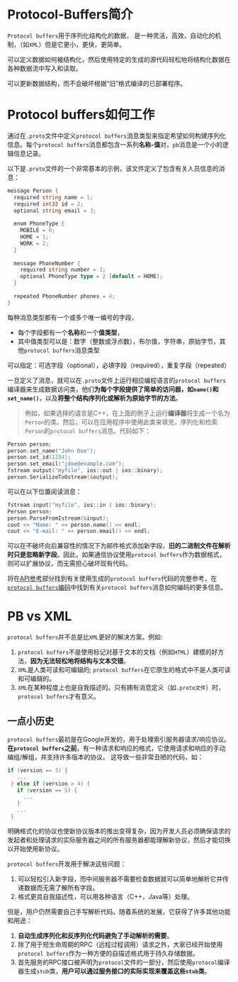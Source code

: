 # Protocol-Buffers简介

`Protocol buffers`用于序列化结构化的数据， 是一种灵活，高效，自动化的机制，（如`XML`）但是它更小，更快，更简单。

可以定义数据如何被结构化，然后使用特定的生成的源代码轻松地将结构化数据在各种数据流中写入和读取。

可以更新数据结构，而不会破坏根据“旧”格式编译的已部署程序。

# Protocol buffers如何工作

通过在`.proto`文件中定义`protocol buffers`消息类型来指定希望如何构建序列化信息。每个`protocol buffers`消息都包含一系列**名称-值**对，`pb`消息是一个小的逻辑信息记录。

以下是`.proto`文件的一个非常基本的示例，该文件定义了包含有关人员信息的消息：

```go
message Person {
  required string name = 1;
  required int32 id = 2;
  optional string email = 3;
 
  enum PhoneType {
    MOBILE = 0;
    HOME = 1;
    WORK = 2;
  }
 
  message PhoneNumber {
    required string number = 1;
    optional PhoneType type = 2 [default = HOME];
  }
 
  repeated PhoneNumber phones = 4;
}
```

每种消息类型都有一个或多个唯一编号的字段，

- 每个字段都有一个**名称**和一个**值类型**，
- 其中值类型可以是：数字（整数或浮点数），布尔值，字符串，原始字节，其他`protocol buffers`消息类型

可以指定：可选字段（optional），必填字段（required），重复字段（repeated）

一旦定义了消息，就可以在`.proto`文件上运行相应编程语言的`protocol buffers`编译器来生成数据访问类，他们**为每个字段提供了简单的访问器，如`name()`和`set_name()`**，以及**将整个结构序列化或解析为原始字节的方法**。

> 例如，如果选择的语言是C++，在上面的例子上运行**编译器**将生成一个名为`Person`的类。然后，可以在应用程序中使用此类来填充，序列化和检索`Person`的`protocol buffers`消息。代码如下：

```c++
Person person;
person.set_name("John Doe");
person.set_id(1234);
person.set_email("jdoe@example.com");
fstream output("myfile", ios::out | ios::binary);
person.SerializeToOstream(&output);
```

可以在以下位置阅读消息：

```c++
fstream input("myfile", ios::in | ios::binary);
Person person;
person.ParseFromIstream(&input);
cout << "Name: " << person.name() << endl;
cout << "E-mail: " << person.email() << endl;
```

可以在不破坏向后兼容性的情况下为邮件格式添加新字段，**旧的二进制文件在解析时只是忽略新字段**。因此，如果通信协议使用`protocol buffers`作为数据格式，则可以扩展协议，而无需担心破坏现有代码。

将在[API参考](https://developers.google.com/protocol-buffers/docs/reference/overview)部分找到有关使用生成的`protocol buffers`代码的完整参考，在[`protocol buffers`编码](https://developers.google.com/protocol-buffers/docs/encoding)中找到有关`protocol buffers`消息如何编码的更多信息。

# PB vs XML

`protocol buffers`并不总是比`XML`更好的解决方案。例如:

1. `protocol buffers`不是使用标记对基于文本的文档（例如`HTML`）建模的好方法，**因为无法轻松地将结构与文本交错**。
2. `XML`是人类可读和可编辑的; `protocol buffers`在它原生的格式中不是人类可读和可编辑的。
3. `XML`在某种程度上也是自我描述的。只有拥有消息定义（如`.proto文件`）时，`protocol buffers`才有意义。

## 一点小历史

`protocol buffers`最初是在Google开发的，用于处理索引服务器请求/响应协议。**在`protocol buffers`之前**，有一种请求和响应的格式，它使用请求和响应的手动编组/解组，并支持许多版本的协议。 这导致一些非常丑陋的代码，如：

```go
if (version == 3) {
   ...
 } else if (version > 4) {
   if (version == 5) {
     ...
   }
   ...
 }
```

明确格式化的协议也使新协议版本的推出变得复杂，因为开发人员必须确保请求的发起者和处理请求的实际服务器之间的所有服务器都能理解新协议，然后才能切换以开始使用新协议。

`protocol buffers`开发用于解决这些问题：

1. 可以轻松引入新字段，而中间服务器不需要检查数据就可以简单地解析它并传递数据而无需了解所有字段。
2. 格式更具自我描述性，可以用各种语言（C++，Java等）处理。

但是，用户仍然需要自己手写解析代码。随着系统的发展，它获得了许多其他功能和用途：

1. **自动生成序列化和反序列化代码避免了手动解析的需要**。
2. 除了用于短生命周期的RPC（远程过程调用）请求之外，大家已经开始使用`protocol buffers`作为一种方便的自描述格式用于持久存储数据。
3. 首先服务的RPC接口被声明为`protocol`文件的一部分，然后使用`protocol`编译器生成`stub`类，**用户可以通过服务接口的实际实现来覆盖这些`stub`类**。
